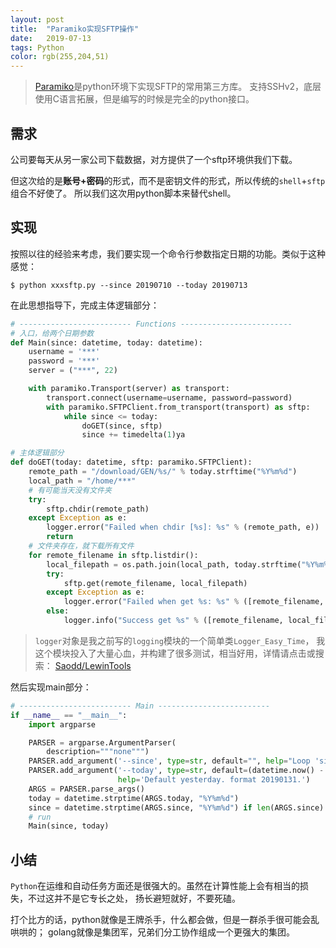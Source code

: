 ```yaml
---
layout: post
title:  "Paramiko实现SFTP操作"
date:   2019-07-13
tags: Python
color: rgb(255,204,51)
---
```


> [Paramiko](http://www.paramiko.org/)是python环境下实现SFTP的常用第三方库。
> 支持SSHv2，底层使用C语言拓展，但是编写的时候是完全的python接口。

## 需求

公司要每天从另一家公司下载数据，对方提供了一个sftp环境供我们下载。

但这次给的是**账号+密码**的形式，而不是密钥文件的形式，所以传统的`shell`+`sftp`组合不好使了。
所以我们这次用python脚本来替代shell。

## 实现

按照以往的经验来考虑，我们要实现一个命令行参数指定日期的功能。类似于这种感觉：

```shell
$ python xxxsftp.py --since 20190710 --today 20190713
```

在此思想指导下，完成主体逻辑部分：

```python
# ------------------------- Functions -------------------------
# 入口，给两个日期参数
def Main(since: datetime, today: datetime):
    username = '***'
    password = '***'
    server = ("***", 22)

    with paramiko.Transport(server) as transport:
        transport.connect(username=username, password=password)
        with paramiko.SFTPClient.from_transport(transport) as sftp:
            while since <= today:
                doGET(since, sftp)
                since += timedelta(1)ya

# 主体逻辑部分
def doGET(today: datetime, sftp: paramiko.SFTPClient):
    remote_path = "/download/GEN/%s/" % today.strftime("%Y%m%d")
    local_path = "/home/***"
    # 有可能当天没有文件夹
    try:
        sftp.chdir(remote_path)
    except Exception as e:
        logger.error("Failed when chdir [%s]: %s" % (remote_path, e))
        return
    # 文件夹存在，就下载所有文件
    for remote_filename in sftp.listdir():
        local_filepath = os.path.join(local_path, today.strftime("%Y%m%d") + "_" + remote_filename)
        try:
            sftp.get(remote_filename, local_filepath)
        except Exception as e:
            logger.error("Failed when get %s: %s" % ([remote_filename, local_filepath], e))
        else:
            logger.info("Success get %s" % ([remote_filename, local_filepath],))

```

> `logger`对象是我之前写的`logging`模块的一个简单类`Logger_Easy_Time`，
> 我这个模块投入了大量心血，并构建了很多测试，相当好用，详情请点击或搜索：
> [Saodd/LewinTools](https://github.com/Saodd/LewinTools/blob/master/lewintools/base/logging.py#L242)

然后实现main部分：

```python
# ------------------------- Main -------------------------
if __name__ == "__main__":
    import argparse

    PARSER = argparse.ArgumentParser(
        description="""none""")
    PARSER.add_argument('--since', type=str, default="", help="Loop 'since' to 'today'. format 20190131.")
    PARSER.add_argument('--today', type=str, default=(datetime.now() - timedelta(1)).strftime('%Y%m%d'),
                        help='Default yesterday. format 20190131.')
    ARGS = PARSER.parse_args()
    today = datetime.strptime(ARGS.today, "%Y%m%d")
    since = datetime.strptime(ARGS.since, "%Y%m%d") if len(ARGS.since) else today
    # run
    Main(since, today)
```

## 小结

`Python`在运维和自动任务方面还是很强大的。虽然在计算性能上会有相当的损失，不过这并不是它专长之处，
扬长避短就好，不要死磕。

打个比方的话，python就像是王牌杀手，什么都会做，但是一群杀手很可能会乱哄哄的；
golang就像是集团军，兄弟们分工协作组成一个更强大的集团。